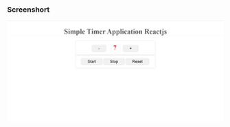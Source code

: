 ### Screenshort
![alt text](https://raw.githubusercontent.com/hasanmiaweb/simple-timer-application-reactjs/main/timer.png)
